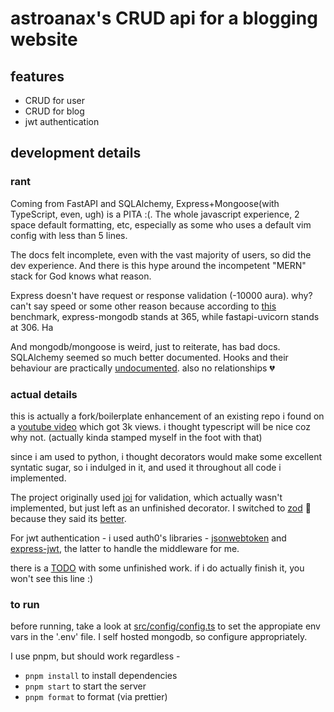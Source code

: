 # astroanax's CRUD api for a blogging website

## features
- CRUD for user
- CRUD for blog
- jwt authentication

## development details
### rant
Coming from FastAPI and SQLAlchemy, Express+Mongoose(with TypeScript, even, ugh) is a PITA :(. The whole javascript experience, 2 space default formatting, etc, especially as some who uses a default vim config with less than 5 lines.

The docs felt incomplete, even with the vast majority of users, so did the dev experience. And there is this hype around the incompetent "MERN" stack for God knows what reason.

Express doesn't have request or response validation (-10000 aura). why? can't say speed or some other reason because according to [this](https://www.techempower.com/benchmarks/#hw=ph&test=fortune&section=data-r22) benchmark, express-mongodb stands at 365, while fastapi-uvicorn stands at 306. Ha

And mongodb/mongoose is weird, just to reiterate, has bad docs. SQLAlchemy seemed so much better documented. Hooks and their behaviour are practically [undocumented](https://mongoosejs.com/docs/search.html?q=pre). also no relationships 💔

### actual details

this is actually a fork/boilerplate enhancement of an existing repo i found on a [youtube video](https://www.youtube.com/watch?v=WQWw1-IV4io) which got 3k views. i thought typescript will be nice coz why not. (actually kinda stamped myself in the foot with that) 

since i am used to python, i thought decorators would make some excellent syntatic sugar, so i indulged in it, and used it throughout all code i implemented.

The project originally used [joi](https://joi.dev/) for validation, which actually wasn't implemented, but just left as an unfinished decorator. I switched to [zod](https://zod.dev/) 🥰  because they said its [better](https://zod.dev/?id=comparison).

For jwt authentication - i used auth0's libraries - [jsonwebtoken](https://github.com/auth0/node-jsonwebtoken/) and [express-jwt](https://github.com/auth0/express-jwt), the latter to handle the middleware for me.

there is a [TODO](./TODO) with some unfinished work. if i do actually finish it, you won't see this line :)

### to run

before running, take a look at [src/config/config.ts](./src/config/config.ts) to set the appropiate env vars in the '.env' file. I self hosted mongodb, so configure appropriately.

I use pnpm, but should work regardless -

- `pnpm install` to install dependencies
- `pnpm start` to start the server
- `pnpm format` to format (via prettier)
